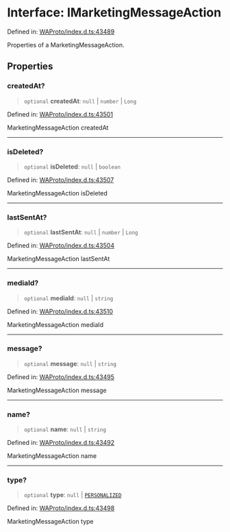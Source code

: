 # Interface: IMarketingMessageAction

Defined in: [WAProto/index.d.ts:43489](https://github.com/Fokusdotid/Baileys/blob/039f28db78950e3bac7c407f144ea390dcdf207d/WAProto/index.d.ts#L43489)

Properties of a MarketingMessageAction.

## Properties

### createdAt?

> `optional` **createdAt**: `null` \| `number` \| `Long`

Defined in: [WAProto/index.d.ts:43501](https://github.com/Fokusdotid/Baileys/blob/039f28db78950e3bac7c407f144ea390dcdf207d/WAProto/index.d.ts#L43501)

MarketingMessageAction createdAt

***

### isDeleted?

> `optional` **isDeleted**: `null` \| `boolean`

Defined in: [WAProto/index.d.ts:43507](https://github.com/Fokusdotid/Baileys/blob/039f28db78950e3bac7c407f144ea390dcdf207d/WAProto/index.d.ts#L43507)

MarketingMessageAction isDeleted

***

### lastSentAt?

> `optional` **lastSentAt**: `null` \| `number` \| `Long`

Defined in: [WAProto/index.d.ts:43504](https://github.com/Fokusdotid/Baileys/blob/039f28db78950e3bac7c407f144ea390dcdf207d/WAProto/index.d.ts#L43504)

MarketingMessageAction lastSentAt

***

### mediaId?

> `optional` **mediaId**: `null` \| `string`

Defined in: [WAProto/index.d.ts:43510](https://github.com/Fokusdotid/Baileys/blob/039f28db78950e3bac7c407f144ea390dcdf207d/WAProto/index.d.ts#L43510)

MarketingMessageAction mediaId

***

### message?

> `optional` **message**: `null` \| `string`

Defined in: [WAProto/index.d.ts:43495](https://github.com/Fokusdotid/Baileys/blob/039f28db78950e3bac7c407f144ea390dcdf207d/WAProto/index.d.ts#L43495)

MarketingMessageAction message

***

### name?

> `optional` **name**: `null` \| `string`

Defined in: [WAProto/index.d.ts:43492](https://github.com/Fokusdotid/Baileys/blob/039f28db78950e3bac7c407f144ea390dcdf207d/WAProto/index.d.ts#L43492)

MarketingMessageAction name

***

### type?

> `optional` **type**: `null` \| [`PERSONALIZED`](../namespaces/MarketingMessageAction/enumerations/MarketingMessagePrototypeType.md#personalized)

Defined in: [WAProto/index.d.ts:43498](https://github.com/Fokusdotid/Baileys/blob/039f28db78950e3bac7c407f144ea390dcdf207d/WAProto/index.d.ts#L43498)

MarketingMessageAction type
